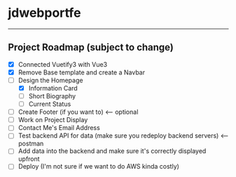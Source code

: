 # jdwebportfe

---
## Project Roadmap (subject to change)
- [x] Connected Vuetify3 with Vue3
- [x] Remove Base template and create a Navbar
- [ ] Design the Homepage
    - [x] Information Card 
    - [ ] Short Biography
    - [ ] Current Status
- [ ] Create Footer (if you want to) <-- optional 
- [ ] Work on Project Display 
- [ ] Contact Me's Email Address
- [ ] Test backend API for data (make sure you redeploy backend servers) <-- postman 
- [ ] Add data into the backend and make sure it's correctly displayed upfront
- [ ] Deploy (I'm not sure if we want to do AWS kinda costly)